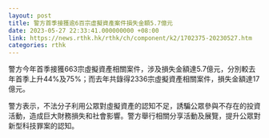 ```yaml
---
layout: post
title: 警方首季接獲逾6百宗虛擬資產案件損失金額5.7億元
date: 2023-05-27 22:33:41.000000000 +08:00
link: https://news.rthk.hk/rthk/ch/component/k2/1702375-20230527.htm
categories: rthk
---
```


警方今年首季接獲663宗虛擬資產相關案件，涉及損失金額達5.7億元，分別較去年首季上升44%及75%；而去年共錄得2336宗虛擬資產相關案件，損失金額達17億元。

警方表示，不法分子利用公眾對虛擬資產的認知不足，誘騙公眾參與不存在的投資活動，造成巨大財務損失和社會影響。警方舉行相關分享活動及展覽，提升公眾對新型科技罪案的認知。
